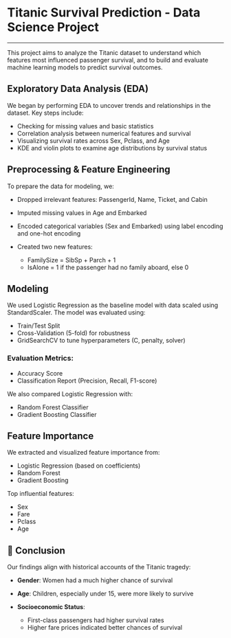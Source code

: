# Titanic Survival Prediction - Data Science Project


---


This project aims to analyze the Titanic dataset to understand which features most influenced passenger survival, and to build and evaluate machine learning models to predict survival outcomes.

## Exploratory Data Analysis (EDA)

We began by performing EDA to uncover trends and relationships in the dataset. Key steps include:

* Checking for missing values and basic statistics
* Correlation analysis between numerical features and survival
* Visualizing survival rates across Sex, Pclass, and Age
* KDE and violin plots to examine age distributions by survival status

## Preprocessing & Feature Engineering

To prepare the data for modeling, we:

* Dropped irrelevant features: PassengerId, Name, Ticket, and Cabin
* Imputed missing values in Age and Embarked
* Encoded categorical variables (Sex and Embarked) using label encoding and one-hot encoding
* Created two new features:

  * FamilySize = SibSp + Parch + 1
  * IsAlone = 1 if the passenger had no family aboard, else 0

## Modeling

We used Logistic Regression as the baseline model with data scaled using StandardScaler. The model was evaluated using:

* Train/Test Split
* Cross-Validation (5-fold) for robustness
* GridSearchCV to tune hyperparameters (C, penalty, solver)

### Evaluation Metrics:

* Accuracy Score
* Classification Report (Precision, Recall, F1-score)

We also compared Logistic Regression with:

* Random Forest Classifier
* Gradient Boosting Classifier

## Feature Importance

We extracted and visualized feature importance from:

* Logistic Regression (based on coefficients)
* Random Forest
* Gradient Boosting

Top influential features:

* Sex
* Fare
* Pclass
* Age

## 📌 Conclusion

Our findings align with historical accounts of the Titanic tragedy:

* **Gender**: Women had a much higher chance of survival
* **Age**: Children, especially under 15, were more likely to survive
* **Socioeconomic Status**:

  * First-class passengers had higher survival rates
  * Higher fare prices indicated better chances of survival


